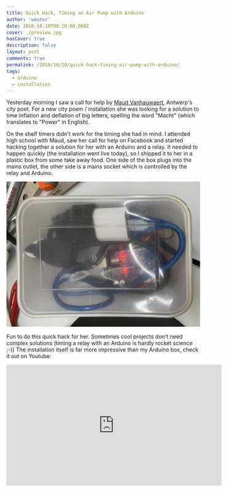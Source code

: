 ```yaml
---
title: Quick Hack, Timing an Air Pump with Arduino
author: 'wouter'
date: 2018-10-10T00:10:00.000Z
cover: ./preview.jpg
hasCover: true
description: false
layout: post
comments: true
permalink: /2018/10/10/quick-hack-timing-air-pump-with-arduino/
tags:
  - arduino
  - installation
---
```

Yesterday morning I saw a call for help by [Maud Vanhauwaert](https://www.maudvanhauwaert.be/), Antwerp's city poet. For a new city poem / installation she was looking for a solution to time inflation and deflation of big letters, spelling the word "Macht" (which translates to "Power" in English).

On the shelf timers didn't work for the timing she had in mind. I attended high school with Maud, saw her call for help on Facebook and started hacking together a solution for her with an Arduino and a relay. It needed to happen quickly (the installation went live today), so I shipped it to her in a plastic box from some take away food. One side of the box plugs into the mains outlet, the other side is a mains socket which is controlled by the relay and Arduino.

![arduino in plastic box](arduino-box.jpg)

Fun to do this quick hack for her. Sometimes cool projects don't need complex solutions (timing a relay with an Arduino is hardly rocket science ;-)) The installation itself is far more impressive than my Arduino box, check it out on Youtube:

<iframe width="560" height="315" src="https://www.youtube.com/embed/vr_Q5grUmjo" frameborder="0" allow="accelerometer; autoplay; encrypted-media; gyroscope; picture-in-picture" allowfullscreen></iframe>